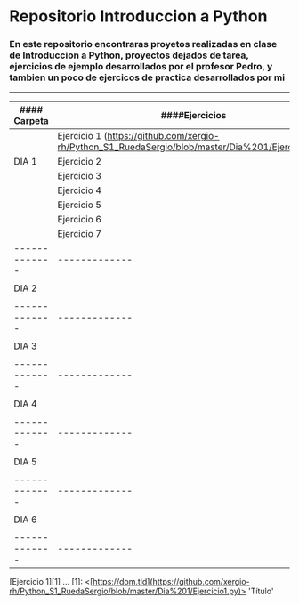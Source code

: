 # Repositorio Introduccion a Python
### En este repositorio encontraras proyetos realizadas en clase de Introduccion a Python, proyectos dejados de tarea, ejercicios de ejemplo desarrollados por el profesor Pedro, y tambien un poco de ejercicos de practica desarrollados por mi
***

|#### Carpeta   |####Ejercicios |
| ------------- | ------------- |
|               | Ejercicio 1 (https://github.com/xergio-rh/Python_S1_RuedaSergio/blob/master/Dia%201/Ejercicio1.py)
|    DIA 1      | Ejercicio 2   |
|               | Ejercicio 3   |
|               | Ejercicio 4   |
|               | Ejercicio 5   |
|               | Ejercicio 6   |
|               | Ejercicio 7   |
| ------------- | ------------- |
|               |               |
|    DIA 2      |               |
|               |               |
| ------------- | ------------- |
|               |               |
|    DIA 3      |               |
|               |               |
| ------------- | ------------- |
|               |               |
|    DIA 4      |               |
|               |               |
| ------------- | ------------- |
|               |               |
|    DIA 5      |               |
|               |               |
| ------------- | ------------- |
|               |               |
|    DIA 6      |               |
|               |               |
| ------------- | ------------- |

[Ejercicio 1][1]
...
[1]: <[https://dom.tld](https://github.com/xergio-rh/Python_S1_RuedaSergio/blob/master/Dia%201/Ejercicio1.py)> 'Título'

